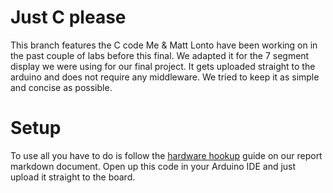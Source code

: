 # Just C please

This branch features the C code Me & Matt Lonto have been working on in the past couple of labs before this final. We adapted it for the 7 segment display we were using for our final project. It gets uploaded straight to the arduino and does not require any middleware. We tried to keep it as simple and concise as possible. 

# Setup

To use all you have to do is follow the [hardware hookup](https://github.com/CrypticSquirrel/SevSegDisplayClock/blob/master/documentation/Report.md) guide on our report markdown document. Open up this code in your Arduino IDE and just upload it straight to the board. 
